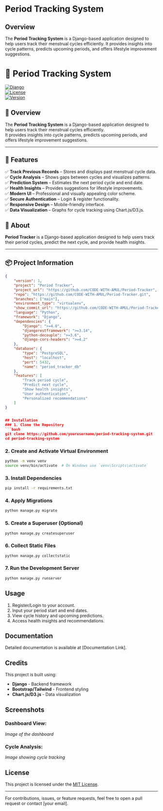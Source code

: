 # Period Tracking System

## Overview
The **Period Tracking System** is a Django-based application designed to help users track their menstrual cycles efficiently. It provides insights into cycle patterns, predicts upcoming periods, and offers lifestyle improvement suggestions.
# 🌸 Period Tracking System  

[![Django](https://img.shields.io/badge/Framework-Django-blue.svg)](https://www.djangoproject.com/)  
[![License](https://img.shields.io/github/license/yourusername/period-tracking-system)](LICENSE)  
[![Version](https://img.shields.io/badge/Version-1.0-green.svg)](https://github.com/yourusername/period-tracking-system)  

## 📖 Overview  
The **Period Tracking System** is a Django-based application designed to help users track their menstrual cycles efficiently.  
It provides insights into cycle patterns, predicts upcoming periods, and offers lifestyle improvement suggestions.  

---

## 🚀 Features  
✅ **Track Previous Records** – Stores and displays past menstrual cycle data.  
✅ **Cycle Analysis** – Shows gaps between cycles and visualizes patterns.  
✅ **Prediction System** – Estimates the next period cycle and end date.  
✅ **Health Insights** – Provides suggestions for lifestyle improvements.  
✅ **Modern UI** – Professional and visually appealing color scheme.  
✅ **Secure Authentication** – Login & register functionality.  
✅ **Responsive Design** – Mobile-friendly interface.  
✅ **Data Visualization** – Graphs for cycle tracking using Chart.js/D3.js.  

## 📖 About  
**Period Tracker** is a Django-based application designed to help users track their period cycles, predict the next cycle, and provide health insights.  

---

## 📦 Project Information  

```json
{
    "version": 1,
    "project": "Period Tracker",
    "project_url": "https://github.com/CODE-WITH-AMUL/Period-Tracker",
    "repo": "https://github.com/CODE-WITH-AMUL/Period-Tracker.git",
    "branches": ["main"],
    "environment_type": "virtualenv",
    "show_commit_url": "https://github.com/CODE-WITH-AMUL/Period-Tracker/commit/",
    "language": "Python",
    "framework": "Django",
    "dependencies": {
        "Django": ">=4.0",
        "djangorestframework": ">=3.14",
        "python-decouple": ">=3.6",
        "django-cors-headers": ">=4.2"
    },
    "database": {
        "type": "PostgreSQL",
        "host": "localhost",
        "port": 5432,
        "name": "period_tracker_db"
    },
    "features": [
        "Track period cycle",
        "Predict next cycle",
        "Show health insights",
        "User authentication",
        "Personalized recommendations"
    ]
}


## Installation
### 1. Clone the Repository
```bash
git clone https://github.com/yourusername/period-tracking-system.git
cd period-tracking-system
```

### 2. Create and Activate Virtual Environment
```bash
python -m venv venv
source venv/bin/activate  # On Windows use `venv\Scripts\activate`
```

### 3. Install Dependencies
```bash
pip install -r requirements.txt
```

### 4. Apply Migrations
```bash
python manage.py migrate
```

### 5. Create a Superuser (Optional)
```bash
python manage.py createsuperuser
```

### 6. Collect Static Files
```bash
python manage.py collectstatic
```

### 7. Run the Development Server
```bash
python manage.py runserver
```

## Usage
1. Register/Login to your account.
2. Input your period start and end dates.
3. View cycle history and upcoming predictions.
4. Access health insights and recommendations.

## Documentation
Detailed documentation is available at [Documentation Link].

## Credits
This project is built using:
- **Django** - Backend framework
- **Bootstrap/Tailwind** - Frontend styling
- **Chart.js/D3.js** - Data visualization

## Screenshots
### Dashboard View:
_Image of the dashboard_

### Cycle Analysis:
_Image showing cycle tracking_

## License
This project is licensed under the [MIT License](LICENSE).

---
For contributions, issues, or feature requests, feel free to open a pull request or contact [your email].
